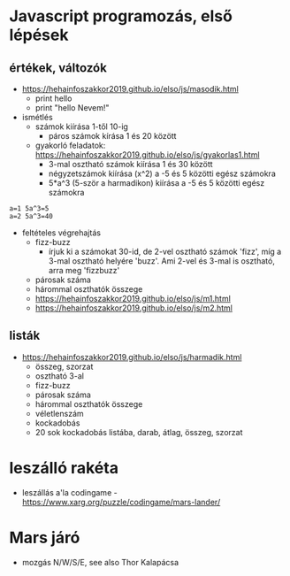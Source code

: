 # Javascript programozás, első lépések
## értékek, változók
  * https://hehainfoszakkor2019.github.io/elso/js/masodik.html
    * print hello
    * print "hello Nevem!"
  * ismétlés
    * számok kiírása 1-től 10-ig
      * páros számok kírása 1 és 20 között
    * gyakorló feladatok: https://hehainfoszakkor2019.github.io/elso/js/gyakorlas1.html
      * 3-mal osztható számok kiírása 1 és 30 között 
      * négyzetszámok kiírása (x^2) a -5 és 5 közötti egész számokra
      * 5*a^3 (5-ször a harmadikon) kiírása a -5 és 5 közötti egész számokra
```text
a=1 5a^3=5
a=2 5a^3=40
```
  * feltételes végrehajtás
    * fizz-buzz
      * írjuk ki a számokat 30-id, de 2-vel osztható számok 'fizz', míg a 3-mal osztható helyére 'buzz'. Ami 2-vel és 3-mal is osztható, arra meg 'fizzbuzz'
    * párosak száma
    * hárommal oszthatók összege
    * https://hehainfoszakkor2019.github.io/elso/js/m1.html
    * https://hehainfoszakkor2019.github.io/elso/js/m2.html
## listák
  * https://hehainfoszakkor2019.github.io/elso/js/harmadik.html
    * összeg, szorzat
    * osztható 3-al
    * fizz-buzz
    * párosak száma
    * hárommal oszthatók összege
    * véletlenszám
    * kockadobás
    * 20 sok kockadobás listába, darab, átlag, összeg, szorzat

# leszálló rakéta
  * leszállás a'la codingame - https://www.xarg.org/puzzle/codingame/mars-lander/


# Mars járó
  * mozgás N/W/S/E, see also Thor Kalapácsa

